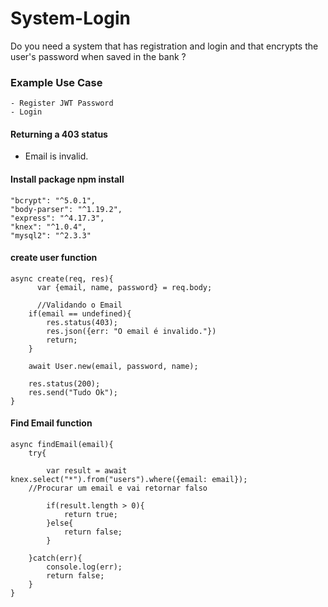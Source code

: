 # System-Login

  Do you need a system that has registration and login and that encrypts the user's password when saved in the bank ?
  
### Example Use Case

    - Register JWT Password
    - Login

#### Returning a 403 status

  - Email is invalid.

#### Install package npm install

    "bcrypt": "^5.0.1",
    "body-parser": "^1.19.2",
    "express": "^4.17.3",
    "knex": "^1.0.4",
    "mysql2": "^2.3.3"


#### create user function


    async create(req, res){
          var {email, name, password} = req.body;

          //Validando o Email
        if(email == undefined){
            res.status(403);
            res.json({err: "O email é invalido."})
            return;
        }
        
        await User.new(email, password, name);

        res.status(200);
        res.send("Tudo Ok");
    }

  
#### Find Email function


    async findEmail(email){
        try{

            var result = await knex.select("*").from("users").where({email: email});
        //Procurar um email e vai retornar falso
            
            if(result.length > 0){
                return true;
            }else{
                return false;
            }

        }catch(err){
            console.log(err);
            return false;
        }
    }

  
 